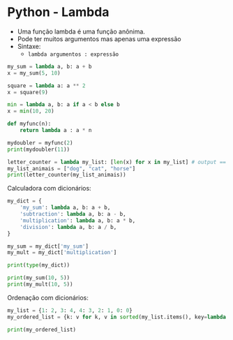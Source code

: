 # Python - Lambda

- Uma função lambda é uma função anônima. 
- Pode ter muitos argumentos mas apenas uma expressão
- Sintaxe:
    - ```lambda argumentos : expressão```

~~~python
my_sum = lambda a, b: a + b 
x = my_sum(5, 10)
~~~

~~~python
square = lambda a: a ** 2
x = square(9)
~~~

~~~python
min = lambda a, b: a if a < b else b
x = min(10, 20)
~~~

~~~python
def myfunc(n):
    return lambda a : a * n

mydoubler = myfunc(2)
print(mydoubler(11))
~~~

~~~python
letter_counter = lambda my_list: [len(x) for x in my_list] # output == list
my_list_animais = ["dog", "cat", "horse"]
print(letter_counter(my_list_animais))
~~~

Calculadora com dicionários:

~~~python
my_dict = {
    'my_sum': lambda a, b: a + b,
    'subtraction': lambda a, b: a - b,
    'multiplication': lambda a, b: a * b,
    'division': lambda a, b: a / b,
}

my_sum = my_dict['my_sum']
my_mult = my_dict['multiplication']

print(type(my_dict))

print(my_sum(10, 5))
print(my_mult(10, 5))
~~~

Ordenação com dicionários:

~~~python
my_list = {1: 2, 3: 4, 4: 3, 2: 1, 0: 0}
my_ordered_list = {k: v for k, v in sorted(my_list.items(), key=lambda item: item[1])}

print(my_ordered_list)
~~~
